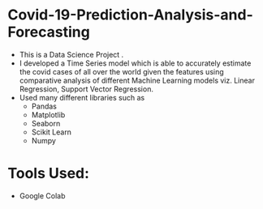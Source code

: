 # Covid-19-Prediction-Analysis-and-Forecasting
* This is a Data Science Project .
* I developed a Time Series model which is able to accurately estimate the covid cases of all over the world 
  given the features using comparative analysis of different Machine Learning models viz. Linear Regression, Support Vector Regression.
* Used many different libraries such as 
  * Pandas
  * Matplotlib
  * Seaborn
  * Scikit Learn
  * Numpy
  
# Tools Used:
* Google Colab
